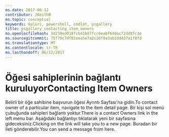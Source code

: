```yaml
---
ms.date: 2017-06-12
contributor: JKeithB
ms.topic: conceptual
keywords: Galeri, powershell, cmdlet, psgallery
title: psgallery_contacting_item_owners
ms.openlocfilehash: 3d238ed918fcbd1b87fcc6eabf640ac72dd8fc3e
ms.sourcegitcommit: 75f70c7df01eea5e7a2c16f9a3ab1dd437a1f8fd
ms.translationtype: MT
ms.contentlocale: tr-TR
ms.lasthandoff: 06/12/2017
---
```

# <a name="contacting-item-owners"></a><span data-ttu-id="08cb8-103">Öğesi sahiplerinin bağlantı kuruluyor</span><span class="sxs-lookup"><span data-stu-id="08cb8-103">Contacting Item Owners</span></span>

<span data-ttu-id="08cb8-104">Belirli bir öğe sahibine başvurun öğesi Ayrıntı Sayfası'na gidin.</span><span class="sxs-lookup"><span data-stu-id="08cb8-104">To contact owner of a particular item, navigate to the item detail page.</span></span>
<span data-ttu-id="08cb8-105">Bir kişi sol menü çubuğunda sahipleri bağlantı yoktur.</span><span class="sxs-lookup"><span data-stu-id="08cb8-105">There is a contact Owners link in the left menu bar.</span></span>
<span data-ttu-id="08cb8-106">Aşağıdaki bağlantıyı tıklatarak yeni bir sayfasına gideceksiniz.</span><span class="sxs-lookup"><span data-stu-id="08cb8-106">Clicking on the link will take you to a new page.</span></span>
<span data-ttu-id="08cb8-107">Buradan bir ileti gönderebilir.</span><span class="sxs-lookup"><span data-stu-id="08cb8-107">You can send a message from here.</span></span>

